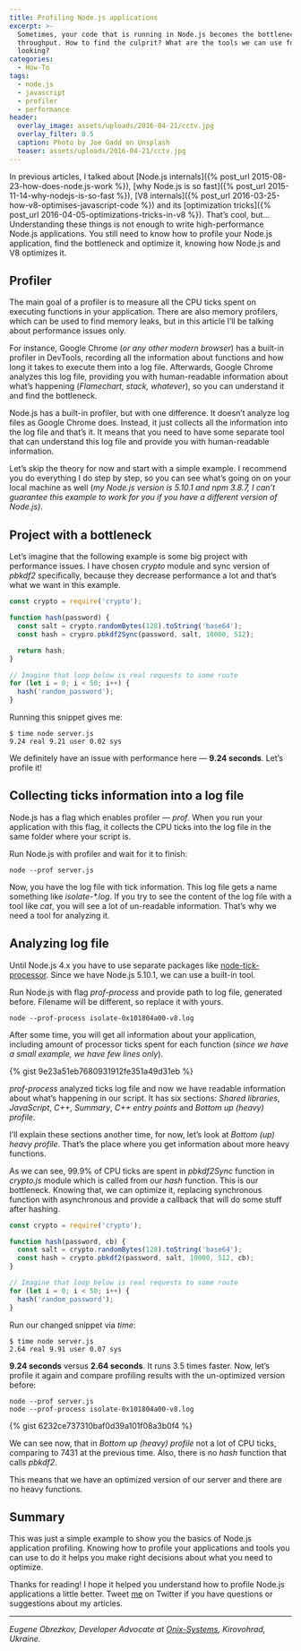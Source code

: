 ```yaml
---
title: Profiling Node.js applications
excerpt: >-
  Sometimes, your code that is running in Node.js becomes the bottleneck of your
  throughput. How to find the culprit? What are the tools we can use for
  looking?
categories:
  - How-To
tags:
  - node.js
  - javascript
  - profiler
  - performance
header:
  overlay_image: assets/uploads/2016-04-21/cctv.jpg
  overlay_filter: 0.5
  caption: Photo by Joe Gadd on Unsplash
  teaser: assets/uploads/2016-04-21/cctv.jpg
---
```


In previous articles, I talked about [Node.js internals]({% post_url 2015-08-23-how-does-node.js-work %}), [why Node.js is so fast]({% post_url 2015-11-14-why-nodejs-is-so-fast %}), [V8 internals]({% post_url 2016-03-25-how-v8-optimises-javascript-code %}) and its [optimization tricks]({% post_url 2016-04-05-optimizations-tricks-in-v8 %}).
That’s cool, but…
Understanding these things is not enough to write high-performance Node.js applications.
You still need to know how to profile your Node.js application, find the bottleneck and optimize it, knowing how Node.js and V8 optimizes it.

## Profiler

The main goal of a profiler is to measure all the CPU ticks spent on executing functions in your application.
There are also memory profilers, which can be used to find memory leaks, but in this article I’ll be talking about performance issues only.

For instance, Google Chrome (_or any other modern browser_) has a built-in profiler in DevTools, recording all the information about functions and how long it takes to execute them into a log file.
Afterwards, Google Chrome analyzes this log file, providing you with human-readable information about what’s happening (_Flamechart, stack, whatever_), so you can understand it and find the bottleneck.

Node.js has a built-in profiler, but with one difference.
It doesn’t analyze log files as Google Chrome does.
Instead, it just collects all the information into the log file and that’s it.
It means that you need to have some separate tool that can understand this log file and provide you with human-readable information.

Let’s skip the theory for now and start with a simple example.
I recommend you do everything I do step by step, so you can see what’s going on on your local machine as well (_my Node.js version is 5.10.1 and npm 3.8.7, I can’t guarantee this example to work for you if you have a different version of Node.js)_.

## Project with a bottleneck

Let’s imagine that the following example is some big project with performance issues.
I have chosen _crypto_ module and sync version of _pbkdf2_ specifically, because they decrease performance a lot and that’s what we want in this example.

```javascript
const crypto = require('crypto');

function hash(password) {
  const salt = crypto.randomBytes(128).toString('base64');
  const hash = crypro.pbkdf2Sync(password, salt, 10000, 512);

  return hash;
}

// Imagine that loop below is real requests to some route
for (let i = 0; i < 50; i++) {
  hash('random_password');
}
```

Running this snippet gives me:

```shell
$ time node server.js
9.24 real 9.21 user 0.02 sys
```

We definitely have an issue with performance here — **9.24 seconds**.
Let’s profile it!

## Collecting ticks information into a log file

Node.js has a flag which enables profiler — _prof_.
When you run your application with this flag, it collects the CPU ticks into the log file in the same folder where your script is.

Run Node.js with profiler and wait for it to finish:

```shell
node --prof server.js
```

Now, you have the log file with tick information.
This log file gets a name something like _isolate-*.log_.
If you try to see the content of the log file with a tool like _cat_, you will see a lot of un-readable information.
That’s why we need a tool for analyzing it.

## Analyzing log file

Until Node.js 4.x you have to use separate packages like [node-tick-processor](https://www.npmjs.com/package/node-tick-processor).
Since we have Node.js 5.10.1, we can use a built-in tool.

Run Node.js with flag _prof-process_ and provide path to log file, generated before.
Filename will be different, so replace it with yours.

```shell
node --prof-process isolate-0x101804a00-v8.log
```

After some time, you will get all information about your application, including amount of processor ticks spent for each function (_since we have a small example, we have few lines only_).

{% gist 9e23a51eb7680931912fe351a49d31eb %}

_prof-process_ analyzed ticks log file and now we have readable information about what’s happening in our script.
It has six sections: _Shared libraries_, _JavaScript_, _C++_, _Summary_, _C++ entry points_ and _Bottom up (heavy) profile_.

I’ll explain these sections another time, for now, let’s look at _Bottom (up) heavy profile_.
That’s the place where you get information about more heavy functions.

As we can see, 99.9% of CPU ticks are spent in _pbkdf2Sync_ function in _crypto.js_ module which is called from our _hash_ function.
This is our bottleneck.
Knowing that, we can optimize it, replacing synchronous function with asynchronous and provide a callback that will do some stuff after hashing.

```javascript
const crypto = require('crypto');

function hash(password, cb) {
  const salt = crypto.randomBytes(128).toString('base64');
  const hash = crypto.pbkdf2(password, salt, 10000, 512, cb);
}

// Imagine that loop below is real requests to some route
for (let i = 0; i < 50; i++) {
  hash('random_password');
}
```

Run our changed snippet via _time_:

```shell
$ time node server.js
2.64 real 9.91 user 0.07 sys
```

**9.24 seconds** versus **2.64 seconds**.
It runs 3.5 times faster.
Now, let’s profile it again and compare profiling results with the un-optimized version before:

```shell
node --prof server.js
node --prof-process isolate-0x101804a00-v8.log
```

{% gist 6232ce737310baf0d39a101f08a3b0f4 %}

We can see now, that in _Bottom up (heavy) profile_ not a lot of CPU ticks, comparing to 7431 at the previous time.
Also, there is no _hash_ function that calls _pbkdf2_.

This means that we have an optimized version of our server and there are no heavy functions.

## Summary

This was just a simple example to show you the basics of Node.js application profiling.
Knowing how to profile your applications and tools you can use to do it helps you make right decisions about what you need to optimize.

Thanks for reading!
I hope it helped you understand how to profile Node.js applications a little better.
Tweet [me](https://twitter.com/ghaiklor) on Twitter if you have questions or suggestions about my articles.

---

*Eugene Obrezkov, Developer Advocate at [Onix-Systems](https://onix-systems.com), Kirovohrad, Ukraine.*
